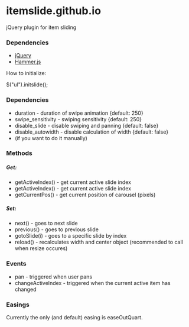 itemslide.github.io
===================

jQuery plugin for item sliding

### Dependencies
- [jQuery](http://jquery.com/)
- [Hammer.js](http://hammerjs.github.io/)


How to initialize:

$("ul").initslide();

### Dependencies

- duration - duration of swipe animation {default: 250}
- swipe_sensitivity - swiping sensitivity {default: 250}
- disable_slide - disable swiping and panning {default: false}
- disable_autowidth - disable calculation of width {default: false}
- (if you want to do it manually)

### Methods
##### Get:
- getActiveIndex() - get current active slide index
- getActiveIndex() - get current active slide index
- getCurrentPos() - get current position of carousel (pixels)

##### Set:
- next() - goes to next slide
- previous() - goes to previous slide
- gotoSlide(i) - goes to a specific slide by index
- reload() - recalculates width and center object (recommended to call when resize occures)
		
### Events
- pan - triggered when user pans
- changeActiveIndex - triggered when the current active item has changed

### Easings

Currently the only (and default) easing is easeOutQuart.